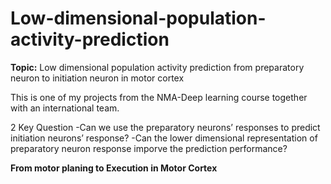 # Low-dimensional-population-activity-prediction

**Topic:** Low dimensional population activity prediction from preparatory neuron to initiation neuron 
in motor cortex


This is one of my projects from the NMA-Deep learning course together with an international team.

2 Key Question
-Can we use the preparatory neurons’ responses to predict initiation neurons’ response?
-Can the lower dimensional representation of preparatory neuron response imporve the prediction performance?

**From motor planing to Execution in Motor Cortex**

